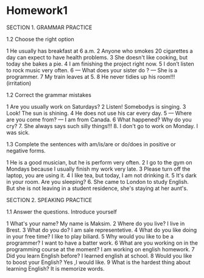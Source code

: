 # Homework1
SECTION 1. GRAMMAR PRACTICE

1.2  Choose the right option

1 He usually has breakfast at 6 a.m.
2 Anyone who smokes 20 cigarettes a day can expect to have health problems.
3 She doesn't like cooking, but today she bakes a pie.
4 I am finishing the project right now.
5 I don’t listen to rock music very often.
6 — What does your sister do ?
— She is a programmer.
7 My train leaves at 5.
8 He never tidies up his room!!! (irritation)


1.2 Correct the grammar mistakes 

1 Are you usually work on Saturdays?
2 Listen! Somebodys is singing.
3 Look! The sun is shining.
4 He does not use his car every day.
5 — Where are you come from?
— I am from Canada.
6 What happened? Why do you cry?
7. She always says such silly things!!! 
8. I don't go to work on Monday. I was sick. 

1.3 Complete the sentences with am/is/are or do/does in positive or negative forms.

1 He is a good musician, but he is perform very often.
2 I go to the gym on Mondays because I usually finish my work very late.
3 Please turn off the laptop, you are using it.
4 I like tea, but today, I am not drinking it.
5 It's dark in your room. Are you sleeping?
6. She came to London to study English. But she is not leaving in a student residence, she's staying at her aunt's. 

SECTION 2. SPEAKING PRACTICE

1.1  Answer the questions. Introduce yourself

1 What's your name?                                                  My name is Maksim.
2 Where do you live?                                                 I live in Brest.
3 What do you do?                                                    I am sale representetive.
4 What do you like doing in your free time?                          I like to play biliard.
5 Why would you like to be a programmer?                             I want to have a batter work.
6 What are you working on in the programming course at the moment?   I am working on english homework.
7 Did you learn English before?                                      I learned english at school. 
8 Would you like to boost your English?                              Yes ,I would like.
9 What is the hardest thing about learning English?                  It is memorize words.
